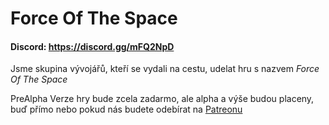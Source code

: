 # Force Of The Space

#### Discord: https://discord.gg/mFQ2NpD

Jsme skupina vývojářů, kteří se vydali na cestu, udelat hru s nazvem *Force Of The Space*

PreAlpha Verze hry bude zcela zadarmo, ale alpha a výše budou placeny, buď přímo nebo pokud nás budete odebírat na [Patreonu](Addlinckhere.com)
